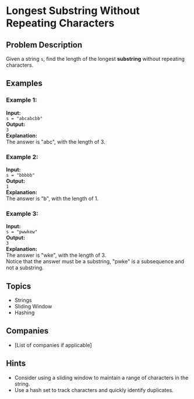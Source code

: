 # Longest Substring Without Repeating Characters

## Problem Description
Given a string `s`, find the length of the longest **substring** without repeating characters.

## Examples

### Example 1:
**Input:**  
`s = "abcabcbb"`  
**Output:**  
`3`  
**Explanation:**  
The answer is "abc", with the length of 3.

### Example 2:
**Input:**  
`s = "bbbbb"`  
**Output:**  
`1`  
**Explanation:**  
The answer is "b", with the length of 1.

### Example 3:
**Input:**  
`s = "pwwkew"`  
**Output:**  
`3`  
**Explanation:**  
The answer is "wke", with the length of 3.  
Notice that the answer must be a substring, "pwke" is a subsequence and not a substring.

## Topics
- Strings
- Sliding Window
- Hashing

## Companies
- [List of companies if applicable]

## Hints
- Consider using a sliding window to maintain a range of characters in the string.
- Use a hash set to track characters and quickly identify duplicates.

